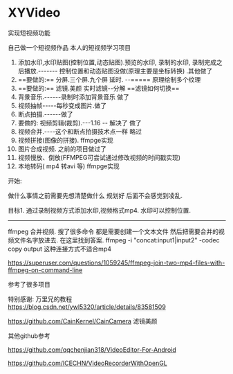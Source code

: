 # XYVideo
实现短视频功能

自己做一个短视频作品  本人的短视频学习项目

1. 添加水印,水印贴图(控制位置,动态贴图).预览的水印, 录制的水印,    录制完成之后播放.------- 控制位置和动态贴图没做(原理主要是坐标转换) .其他做了
2. ==要做的:== 分屏.三个屏.九个屏 延时. --===== 原理绘制多个纹理
3. ==要做的:== 滤镜.美颜 实时滤镜--分解 ==滤镜如何切换==
4. 背景音乐.------录制时添加背景音乐 做了
5. 视频抽帧-----每秒变成图片.做了
4. 断点拍摄.------做了
2. 要做的: 视频剪辑(裁剪).---1.16 -- 解决了 做了
3. 视频合并.----这个和断点拍摄技术点一样 略过
4. 视频拼接(图像的拼接). ffmpge实现
6. 图片合成视频. 之前的项目做过了
7. 视频慢放、倒放(FFMPEG可尝试通过修改视频的时间戳实现)
8. 本地转码( mp4 转avi 等) ffmpge实现

开始:

做什么事情之前需要先想清楚做什么 规划好 后面不会感觉到凌乱.

目标1. 通过录制视频方式添加水印,视频格式mp4. 水印可以控制位置.



---

ffmpeg 合并视频. 搜了很多命令 都是需要创建一个文本文件 然后把需要合并的视频文件名字放进去. 在这里找到答案.
ffmpeg -i "concat:input1|input2" -codec copy output
这种连接方式不适合mp4

 https://superuser.com/questions/1059245/ffmpeg-join-two-mp4-files-with-ffmpeg-on-command-line





参考了很多项目

特别感谢: 万里兄的教程   https://blog.csdn.net/ywl5320/article/details/83581509

https://github.com/CainKernel/CainCamera  滤镜美颜

其他github参考


https://github.com/qqchenjian318/VideoEditor-For-Android

https://github.com/ICECHN/VideoRecorderWithOpenGL
